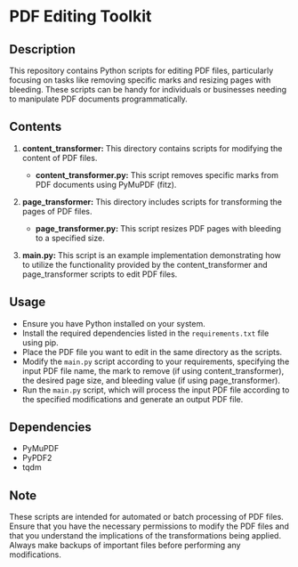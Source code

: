 # PDF Editing Toolkit

## Description
This repository contains Python scripts for editing PDF files, particularly focusing on tasks like removing specific marks and resizing pages with bleeding. These scripts can be handy for individuals or businesses needing to manipulate PDF documents programmatically.

## Contents
1. **content_transformer:** This directory contains scripts for modifying the content of PDF files.
   - **content_transformer.py:** This script removes specific marks from PDF documents using PyMuPDF (fitz).
   
2. **page_transformer:** This directory includes scripts for transforming the pages of PDF files.
   - **page_transformer.py:** This script resizes PDF pages with bleeding to a specified size.
   
3. **main.py:** This script is an example implementation demonstrating how to utilize the functionality provided by the content_transformer and page_transformer scripts to edit PDF files.

## Usage
- Ensure you have Python installed on your system.
- Install the required dependencies listed in the `requirements.txt` file using pip.
- Place the PDF file you want to edit in the same directory as the scripts.
- Modify the `main.py` script according to your requirements, specifying the input PDF file name, the mark to remove (if using content_transformer), the desired page size, and bleeding value (if using page_transformer).
- Run the `main.py` script, which will process the input PDF file according to the specified modifications and generate an output PDF file.

## Dependencies
- PyMuPDF
- PyPDF2
- tqdm

## Note
These scripts are intended for automated or batch processing of PDF files. Ensure that you have the necessary permissions to modify the PDF files and that you understand the implications of the transformations being applied. Always make backups of important files before performing any modifications.

